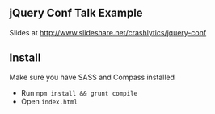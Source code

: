 jQuery Conf Talk Example
---

Slides at http://www.slideshare.net/crashlytics/jquery-conf

Install
---

Make sure you have SASS and Compass installed

* Run `npm install && grunt compile`
* Open `index.html`